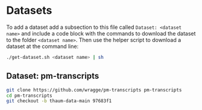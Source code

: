 # Datasets

To add a dataset add a subsection to this file called `Dataset: <dataset name>` and include a code block with the commands to download the dataset to the folder `<dataset name>`. Then use the helper script to download a dataset at the command line:
``` sh
./get-dataset.sh <dataset name> | sh
```

## Dataset: pm-transcripts

``` sh
git clone https://github.com/wragge/pm-transcripts pm-transcripts
cd pm-transcripts
git checkout -b thaum-data-main 97683f1
```

